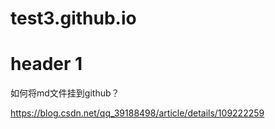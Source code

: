 # test3.github.io
# header 1

如何将md文件挂到github？

https://blog.csdn.net/qq_39188498/article/details/109222259
